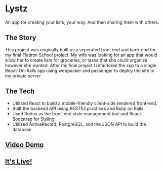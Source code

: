 # Lystz

An app for creating your lists, your way. And then sharing them with others.

## The Story

This project was originally built as a seperated front end and back end for my final Flatiron School project. My wife was looking for an app that would allow her to create lists for groceries, or tasks that she could organize however she wanted. After my final project I refactored the app to a single React-On-Rails app using webpacker and passenger to deploy the site to my private server.


## The Tech

* Utilized React to build a mobile-friendly client-side rendered front-end.
* Built the backend API using RESTful practices and Ruby on Rails. 
* Used Redux as the front-end state management tool and React-Bootstrap for Styling
* Utilized ActiveRecord, PostgreSQL, and the JSON API to build the database.

## [Video Demo](https://youtu.be/7P44F1M-DJ8)

## [It's Live!](https://lystz.online)
